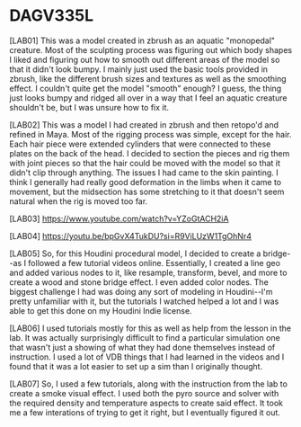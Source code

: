 # DAGV335L

[LAB01] This was a model created in zbrush as an aquatic "monopedal" creature. 
Most of the sculpting process was figuring out which body shapes I liked and figuring out how to smooth out different areas of the model so that it didn't look bumpy.
I mainly just used the basic tools provided in zbrush, like the different brush sizes and textures as well as the smoothing effect.
I couldn't quite get the model "smooth" enough? I guess, the thing just looks bumpy and ridged all over in a way that I feel an aquatic creature shouldn't be, but I was unsure how to fix it.
>>>>
[LAB02] This was a model I had created in zbrush and then retopo'd and refined in Maya.
Most of the rigging process was simple, except for the hair. Each hair piece were extended cylinders that were connected to these plates on the back of the head. I decided to section the pieces and rig them with joint pieces so that the hair could be moved with the model so that it didn't clip through anything. 
The issues I had came to the skin painting. I think I generally had really good deformation in the limbs when it came to movement, but the midsection has some stretching to it that doesn't seem natural when the rig is moved too far.
>>>>
[LAB03] https://www.youtube.com/watch?v=YZoGtACH2iA
>>>>
[LAB04] https://youtu.be/bpGvX4TukDU?si=R9ViLUzW1TgOhNr4
>>>>
[LAB05] So, for this Houdini procedural model, I decided to create a bridge--as I followed a few tutorial videos online. Essentially, I created a line geo and added various nodes to it, like resample, transform, bevel, and more to create a wood and stone bridge effect. I even added color nodes. The biggest challenge I had was doing any sort of modeling in Houdini--I'm pretty unfamiliar with it, but the tutorials I watched helped a lot and I was able to get this done on my Houdini Indie license.
>>>>
[LAB06] I used tutorials mostly for this as well as help from the lesson in the lab. It was actually surprisingly difficult to find a particular simulation one that wasn't just a showing of what they had done themselves instead of instruction. I used a lot of VDB things that I had learned in the videos and I found that it was a lot easier to set up a sim than I originally thought.
>>>>
[LAB07] So, I used a few tutorials, along with the instruction from the lab to create a smoke visual effect. I used both the pyro source and solver with the required density and temperature aspects to create said effect. It took me a few interations of trying to get it right, but I eventually figured it out.